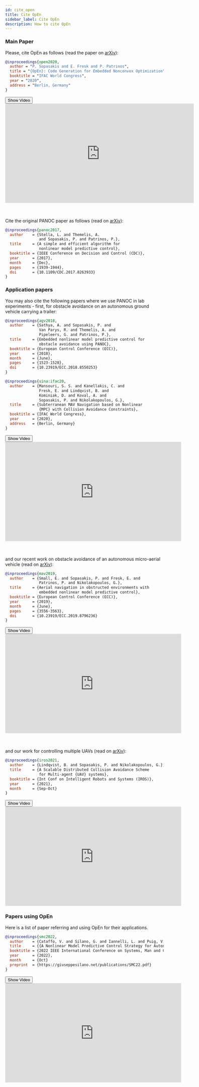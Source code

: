 ```yaml
---
id: cite_open
title: Cite OpEn
sidebar_label: Cite OpEn
description: How to cite OpEn
---
```


<script>
  ((window.gitter = {}).chat = {}).options = {
    room: 'alphaville/optimization-engine'
  };
</script>
<script src="https://sidecar.gitter.im/dist/sidecar.v1.js" async defer></script>
<script type="text/javascript" src="https://cdnjs.cloudflare.com/ajax/libs/mathjax/2.7.1/MathJax.js?config=TeX-AMS-MML_HTMLorMML"></script>
<link rel="stylesheet" href="https://cdnjs.cloudflare.com/ajax/libs/font-awesome/4.7.0/css/font-awesome.min.css">
<script type="text/javascript">
function toggleCollapseExpand(buttonId, containerId, theText) {
    conditionsElement = document.getElementById(containerId);
    techhConditionsButtonElement = document.getElementById(buttonId);
    conditionsDisplay = getComputedStyle(conditionsElement, null).display
    if (conditionsDisplay === "none") {
        conditionsElement.style.display = "block";
        techhConditionsButtonElement.innerHTML = '<i class="fa fa-angle-up"></i> Collapse ' + theText;
    } else {
        conditionsElement.style.display = "none";
        techhConditionsButtonElement.innerHTML = '<i class="fa fa-angle-down"></i> Expand ' + theText;
    }
}
</script>

### Main Paper

Please, cite OpEn as follows (read the paper on <a href="https://arxiv.org/abs/2003.00292">arXiv</a>):
```bibtex
@inproceedings{open2020,
  author = "P. Sopasakis and E. Fresk and P. Patrinos",
  title = "{OpEn}: Code Generation for Embedded Nonconvex Optimization",
  booktitle = "IFAC World Congress",
  year = "2020",
  address = "Berlin, Germany"
}
```

<button onclick="toggleCollapseExpand('videoOpenButton', 'videoOpen', 'Video')" id="videoOpenButton">
  <i class="fa fa-cog fa-spin"></i>
  Show Video
</button>

<div class="mycontainer" id="videoOpen">
<iframe width='600'
	height='315'
	src='https://www.youtube.com/embed/bHZ6eyhj3LM'
	title='YouTube video player'
	frameborder='0'
	allow='accelerometer; autoplay; clipboard-write; encrypted-media; gyroscope; picture-in-picture'
	allowfullscreen></iframe>
</div>
<br/><br/>

Cite the original PANOC paper as follows (read on <a href="https://arxiv.org/abs/1709.06487">arXiv</a>):
```bibtex
@inproceedings{panoc2017,
  author    = {Stella, L. and Themelis, A.
               and Sopasakis, P. and Patrinos, P.},
  title     = {A simple and efficient algorithm for
               nonlinear model predictive control},
  booktitle = {IEEE Conference on Decision and Control (CDC)},
  year      = {2017},
  month     = {Dec},
  pages     = {1939-1944},
  doi       = {10.1109/CDC.2017.8263933}
}
```


### Application papers

You may also cite the following papers where we use PANOC in lab experiments - first, for obstacle avoidance on an autonomous ground vehicle carrying a trailer:

```bibtex
@inproceedings{agv2018,
  author    = {Sathya, A. and Sopasakis, P. and
               Van Parys, R. and Themelis, A. and
               Pipeleers, G. and Patrinos, P.},
  title     = {Embedded nonlinear model predictive control for
               obstacle avoidance using PANOC},
  booktitle = {European Control Conference (ECC)},
  year      = {2018},
  month     = {June},
  pages     = {1523-1528},
  doi       = {10.23919/ECC.2018.8550253}
}
```

```bibtex
@inproceedings{sina:ifac20,
  author    = {Mansouri, S. S. and Kanellakis, C. and
               Fresk, E. and Lindqvist, B. and
               Kominiak, D. and Koval, A. and
               Sopasakis, P. and Nikolakopoulos, G.},
  title     = {Subterranean MAV Navigation based on Nonlinear
               {MPC} with Collision Avoidance Constraints},
  booktitle = {IFAC World Congress},
  year      = {2020},
  address   = {Berlin, Germany}
}
```

<button onclick="toggleCollapseExpand('videoSubterraneanButton', 'videoSubterranean', 'Video')" id="videoSubterraneanButton">
  <i class="fa fa-cog fa-spin"></i>
  Show Video
</button>

<div class="mycontainer" id="videoSubterranean">
<iframe width="560" height="315" src="https://www.youtube.com/embed/-MP4Sn6Q1uo" title="YouTube video player" frameborder="0" allow="accelerometer; autoplay; clipboard-write; encrypted-media; gyroscope; picture-in-picture" allowfullscreen></iframe>
</div>
<br/><br/>



and our recent work on obstacle avoidance of an autonomous micro-aerial vehicle (read on <a href="https://arxiv.org/abs/1812.04755">arXiv</a>):

```bibtex
@inproceedings{mav2019,
  author    = {Small, E. and Sopasakis, P. and Fresk, E. and
               Patrinos, P. and Nikolakopoulos, G.},
  title     = {Aerial navigation in obstructed environments with
               embedded nonlinear model predictive control},
  booktitle = {European Control Conference (ECC)},
  year      = {2019},
  month     = {June},
  pages     = {3556-3563},
  doi       = {10.23919/ECC.2019.8796236}
}
```

<button onclick="toggleCollapseExpand('videoAerialObstructedButton', 'videoAerialObstructed', 'Video')" id="videoAerialObstructedButton">
  <i class="fa fa-cog fa-spin"></i>
  Show Video
</button>

<div class="mycontainer" id="videoAerialObstructed">
<iframe width="560" height="315" src="https://www.youtube.com/embed/E4vCSJw97FQ" title="YouTube video player" frameborder="0" allow="accelerometer; autoplay; clipboard-write; encrypted-media; gyroscope; picture-in-picture" allowfullscreen></iframe>
</div>
<br/><br/>

and our work for controlling multiple UAVs (read on <a href="https://arxiv.org/abs/2104.03783">arXiv</a>):

```bibtex
@inproceedings{iros2021,
  author    = {Lindqvist, B. and Sopasakis, P. and Nikolakopoulos, G.},
  title     = {A Scalable Distributed Collision Avoidance Scheme
               for Multi-agent {UAV} systems},
  booktitle = {Int Conf on Intelligent Robots and Systems (IROS)},
  year      = {2021},
  month     = {Sep-Oct}
}
```

<button onclick="toggleCollapseExpand('videoMultiAgentButton', 'videoMultiAgent', 'Video')" id="videoMultiAgentButton">
  <i class="fa fa-cog fa-spin"></i>
  Show Video
</button>

<div class="mycontainer" id="videoMultiAgent">
<iframe width="560" height="315" src="https://www.youtube.com/embed/3kyiL6MZaag" title="YouTube video player" frameborder="0" allow="accelerometer; autoplay; clipboard-write; encrypted-media; gyroscope; picture-in-picture" allowfullscreen></iframe>
</div>

### Papers using OpEn

Here is a list of paper referring and using OpEn for their applications.

```bibtex
@inproceedings{smc2022,
  author    = {Cataffo, V. and Silano, G. and Iannelli, L. and Puig, V. and Glielmo, L.},
  title     = {{A Nonlinear Model Predictive Control Strategy for Autonomous Racing of Scale Vehicles}},
  booktitle = {2022 IEEE International Conference on Systems, Man and Cybernetics (SMC)},
  year      = {2022},
  month     = {Oct}
  preprint  = {https://giuseppesilano.net/publications/SMC22.pdf}
}
```

<button onclick="toggleCollapseExpand('videoMultiAgentButton', 'videoMultiAgent', 'Video')" id="videoMultiAgentButton">
  <i class="fa fa-cog fa-spin"></i>
  Show Video
</button>

<div class="mycontainer" id="videoMultiAgent">
<iframe width="560" height="315" src="https://www.youtube.com/embed/w5c328rQmX4" title="YouTube video player" frameborder="0" allow="accelerometer; autoplay; clipboard-write; encrypted-media; gyroscope; picture-in-picture" allowfullscreen></iframe>
</div>
